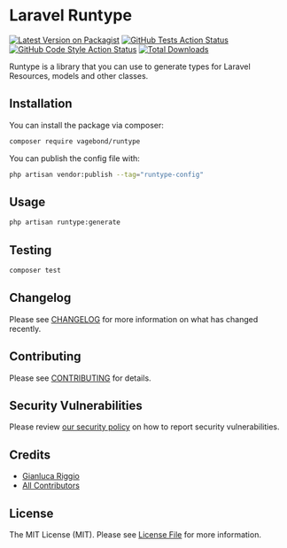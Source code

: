 # Laravel Runtype

[![Latest Version on Packagist](https://img.shields.io/packagist/v/vagebond/runtype.svg?style=flat-square)](https://packagist.org/packages/vagebond/runtype)
[![GitHub Tests Action Status](https://img.shields.io/github/actions/workflow/status/vagebnd/runtype/run-tests.yml?branch=main&label=tests)](https://github.com/vagebnd/runtype/actions?query=workflow%3Arun-tests+branch%3Amain)
[![GitHub Code Style Action Status](https://img.shields.io/github/workflow/status/vagebnd/runtype/Fix%20PHP%20code%20style%20issues?label=code%20style)](https://github.com/vagebnd/runtype/actions?query=workflow%3A"Fix+PHP+code+style+issues"+branch%3Amain)
[![Total Downloads](https://img.shields.io/packagist/dt/vagebond/runtype.svg?style=flat-square)](https://packagist.org/packages/vagebond/runtype)

Runtype is a library that you can use to generate types for Laravel Resources, models and other classes.

## Installation

You can install the package via composer:

```bash
composer require vagebond/runtype
```

You can publish the config file with:

```bash
php artisan vendor:publish --tag="runtype-config"
```

## Usage

```bash
php artisan runtype:generate
```

## Testing

```bash
composer test
```

## Changelog

Please see [CHANGELOG](CHANGELOG.md) for more information on what has changed recently.

## Contributing

Please see [CONTRIBUTING](CONTRIBUTING.md) for details.

## Security Vulnerabilities

Please review [our security policy](../../security/policy) on how to report security vulnerabilities.

## Credits

-   [Gianluca Riggio](https://github.com/mxaGianluca)
-   [All Contributors](../../contributors)

## License

The MIT License (MIT). Please see [License File](LICENSE.md) for more information.
